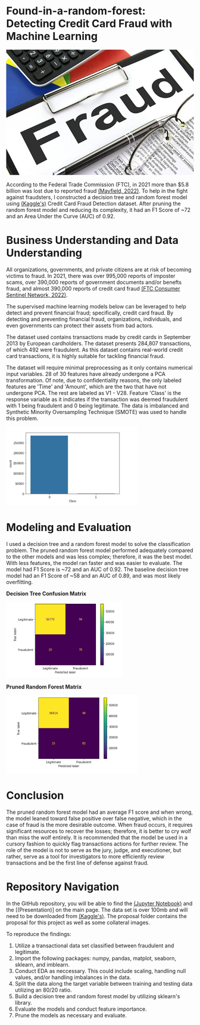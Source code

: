 # Found-in-a-random-forest: Detecting Credit Card Fraud with Machine Learning

![Fraud Header](Proposal/Fraud_header.jpg)

According to the Federal Trade Commission (FTC), in 2021 more than $5.8 billion was lost due to reported fraud [(Mayfield, 2022)](https://www.ftc.gov/news-events/news/press-releases/2022/02/new-data-shows-ftc-received-28-million-fraud-reports-consumers-2021-0). To help in the fight against fraudsters, I constructed a decision tree and random forest model using [(Kaggle's)](https://www.kaggle.com/datasets/mlg-ulb/creditcardfraud?datasetId=310&sortBy=voteCount) Credit Card Fraud Detection dataset. After pruning the random forest model and reducing its complexity, it had an F1 Score of ~72 and an Area Under the Curve (AUC) of 0.92. 

# Business Understanding and Data Understanding
All organizations, governments, and private citizens are at risk of becoming victims to fraud. In 2021, there was over 995,000 reports of imposter scams, over 390,000 reports of government documents and/or benefts fraud, and almost 390,000 reports of credit card fraud [(FTC Consumer Sentinel Network, 2022)](https://public.tableau.com/app/profile/federal.trade.commission/viz/TheBigViewAllSentinelReports/TrendsOverTime).

The supervised machine learning models below can be leveraged to help detect and prevent financial fraud; specifically, credit card fraud. By detecting and preventing financial fraud, organizations, individuals, and even governments can protect their assets from bad actors.

The dataset used contains transactions made by credit cards in September 2013 by European cardholders. The dataset presents 284,807 transactions, of which 492 were fraudulent. As this dataset contains real-world credit card transactions, it is highly suitable for tackling financial fraud.

The dataset will require minimal preprocessing as it only contains numerical input variables. 28 of 30 features have already undergone a PCA transformation. Of note, due to confidentiality reasons, the only labeled features are 'Time' and 'Amount', which are the two that have not undergone PCA. The rest are labeled as V1 - V28. Feature 'Class' is the response variable as it indicates if the transaction was deemed fraudulent with 1 being fraudulent and 0 being legitimate. The data is imbalanced and Synthetic Minority Oversampling Technique (SMOTE) was used to handle this problem.

![Class Imbalance](Proposal/Class_Imbalance.PNG)

# Modeling and Evaluation
I used a decision tree and a random forest model to solve the classification problem. The pruned random forest model performed adequately compared to the other models and was less complex; therefore, it was the best model. With less features, the model ran faster and was easier to evaluate. The model had F1 Score is ~72 and an AUC of 0.92. The baseline decision tree model had an F1 Score of ~58 and an AUC of 0.89, and was most likely overfitting.

**Decision Tree Confusion Matrix**

![Decision Tree](Proposal/Decision_Tree.PNG)

**Pruned Random Forest Matrix** 

![Pruned RF](Proposal/Pruned_RF.PNG)

# Conclusion
The pruned random forest model had an average F1 score and when wrong, the model leaned toward false positive over false negative, which in the case of fraud is the more desirable outcome. When fraud occurs, it requires significant resources to recover the losses; therefore, it is better to cry wolf than miss the wolf entirely. It is recommended that the model be used in a cursory fashion to quickly flag transactions actions for further review. The role of the model is not to serve as the jury, judge, and executioner, but rather, serve as a tool for investigators to more efficiently review transactions and be the first line of defense against fraud.

# Repository Navigation
In the GitHub repository, you will be able to find the [(Jupyter Notebook)](notebook.ipynb) and the [(Presentation)] on the main page. The data set is over 100mb and will need to be downloaded from [(Kaggle's)](https://www.kaggle.com/datasets/mlg-ulb/creditcardfraud?datasetId=310&sortBy=voteCount). The proposal folder contains the proposal for this project as well as some collateral images.

To reproduce the findings:
1. Utilize a transactional data set classified between fraudulent and legitimate.
2. Import the following packages: numpy, pandas, matplot, seaborn, sklearn, and imblearn.
3. Conduct EDA as neccessary. This could include scaling, handling null values, and/or handling imbalances in the data.
4. Split the data along the target variable between training and testing data utilizing an 80/20 ratio.
5. Build a decision tree and random forest model by utilizing sklearn's library.
6. Evaluate the models and conduct feature importance.
7. Prune the models as necessary and evaluate.